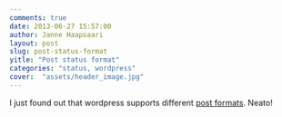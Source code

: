 ```yaml
---
comments: true
date: 2013-06-27 15:57:00
author: Janne Haapsaari
layout: post
slug: post-status-format
yitle: "Post status format"
categories: "status, wordpress"
cover:  "assets/header_image.jpg"
---
```


I just found out that wordpress supports different
[post formats](http://codex.wordpress.org/Post_Formats). Neato!
